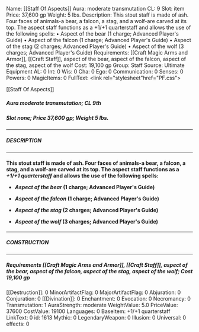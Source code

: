 Name: [[Staff Of Aspects]]
Aura: moderate transmutation
CL: 9
Slot: item
Price: 37,600 gp
Weight: 5 lbs.
Description: This stout staff is made of ash. Four faces of animals-a bear, a falcon, a stag, and a wolf-are carved at its top. The aspect staff functions as a +1/+1 quarterstaff and allows the use of the following spells: • Aspect of the bear (1 charge; Advanced Player's Guide) • Aspect of the falcon (1 charge; Advanced Player's Guide) • Aspect of the stag (2 charges; Advanced Player's Guide) • Aspect of the wolf (3 charges; Advanced Player's Guide)
Requirements: [[Craft Magic Arms and Armor]], [[Craft Staff]], aspect of the bear, aspect of the falcon, aspect of the stag, aspect of the wolf
Cost: 19,100 gp
Group: Staff
Source: Ultimate Equipment
AL: 0
Int: 0
Wis: 0
Cha: 0
Ego: 0
Communication: 0
Senses: 0
Powers: 0
MagicItems: 0
FullText: <link rel="stylesheet"href="PF.css"><div class="heading"><p class="alignleft">[[Staff Of Aspects]]</p><div style="clear: both;"></div></div><div><h5><b>Aura </b>moderate transmutation; <b>CL </b>9th</h5><h5><b>Slot </b>none; <b>Price </b>37,600 gp; <b>Weight </b>5 lbs.</h5></div><hr/><div><h5><b>DESCRIPTION</b></h5></div><hr/><div><h4><p>This stout staff is made of ash. Four faces of animals-a bear, a falcon, a stag, and a wolf-are carved at its top. The aspect staff functions as a <i>+1/+1 quarterstaff</i> and allows the use of the following spells: </p><p><ul><li> <i>Aspect of the bear</i> (1 charge; Advanced Player's Guide) </p><p><li> <i>Aspect of the falcon</i> (1 charge; Advanced Player's Guide) </p><p><li> <i>Aspect of the stag</i> (2 charges; Advanced Player's Guide) </p><p><li> <i>Aspect of the wolf</i> (3 charges; Advanced Player's Guide)</ul></p></h4></div><hr/><div><h5><b>CONSTRUCTION</b></h5></div><hr/><div><h5><b>Requirements </b>[[Craft Magic Arms and Armor]], [[Craft Staff]], <i>aspect of the bear</i>, <i>aspect of the falcon</i>, <i>aspect of the stag</i>, <i>aspect of the wolf</i>; <b>Cost </b>19,100 gp</h5></div>
[[Destruction]]: 0
MinorArtifactFlag: 0
MajorArtifactFlag: 0
Abjuration: 0
Conjuration: 0
[[Divination]]: 0
Enchantment: 0
Evocation: 0
Necromancy: 0
Transmutation: 1
AuraStrength: moderate
WeightValue: 5.0
PriceValue: 37600
CostValue: 19100
Languages: 0
BaseItem: +1/+1 quarterstaff
LinkText: 0
id: 1613
Mythic: 0
LegendaryWeapon: 0
Illusion: 0
Universal: 0
effects: 0
